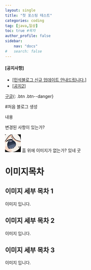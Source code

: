 ```yaml
---
layout: single
title: "첫 포스팅 테스트"
categories: coding
tag: [java,일상]
toc: true #목차
author_profile: false
sidebar:
    nav: "docs"
#   search: false
--- 
```

<div class="notice--danger">
<h4>[공지사항]</h4> 
<ul>
    <li><a href="https://mmistakes.github.io/minimal-mistakes/docs/quick-start-guide/" >[민석블로그 신규 업데이트 안내드립니다.]</a>
    </li>
    <li><a href="#">[공지2]</a></li>
</ul>
</div>
<!-- [공지사항][민석블로그 신규 업데이트 안내드립니다.](https://mmistakes.github.io/minimal-mistakes/docs/quick-start-guide/)
{: .notice--danger} -->

[구글](https://google.com){: .btn .btn--danger}

#처음 블로그 생성
    
내용

변경된 사항이 있는가?

![](/images/2022-11-24-11-31-59.png)
흠 위에 이미지가 없는가? 있네 굿
# 이미지목차
## 이미지 세부 목차 1
이미지 입니다.
## 이미지 세부 목차 2
이미지 입니다.
## 이미지 세부 목차 3
이미지 입니다.
